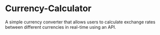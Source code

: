 # Currency-Calculator
A simple currency converter that allows users to calculate exchange rates between different currencies in real-time using an API.
